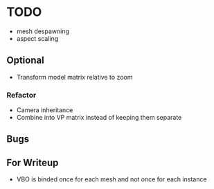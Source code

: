 # TODO

* mesh despawning
* aspect scaling

## Optional

* Transform model matrix relative to zoom

### Refactor

* Camera inheritance
* Combine into VP matrix instead of keeping them separate

## Bugs

## For Writeup

* VBO is binded once for each mesh and not once for each instance
